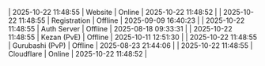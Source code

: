 | 2025-10-22 11:48:55 | Website | Online | 2025-10-22 11:48:52 |
| 2025-10-22 11:48:55 | Registration | Offline | 2025-09-09 16:40:23 |
| 2025-10-22 11:48:55 | Auth Server | Offline | 2025-08-18 09:33:31 |
| 2025-10-22 11:48:55 | Kezan (PvE) | Offline | 2025-10-11 12:51:30 |
| 2025-10-22 11:48:55 | Gurubashi (PvP) | Offline | 2025-08-23 21:44:06 |
| 2025-10-22 11:48:55 | Cloudflare | Online | 2025-10-22 11:48:52 |
